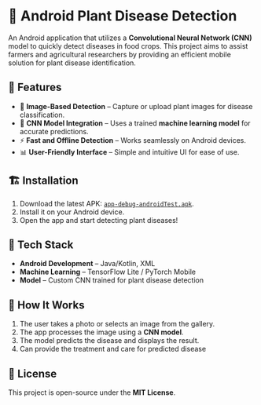 # 🌱 Android Plant Disease Detection

An Android application that utilizes a **Convolutional Neural Network (CNN)** model to quickly detect diseases in food crops. This project aims to assist farmers and agricultural researchers by providing an efficient mobile solution for plant disease identification.

## 📱 Features
- 📸 **Image-Based Detection** – Capture or upload plant images for disease classification.
- 🧠 **CNN Model Integration** – Uses a trained **machine learning model** for accurate predictions.
- ⚡ **Fast and Offline Detection** – Works seamlessly on Android devices.
- 📊 **User-Friendly Interface** – Simple and intuitive UI for ease of use.

## 🏗️ Installation
1. Download the latest APK: [`app-debug-androidTest.apk`](https://github.com/salmanafh/android-plant-disease-detection/blob/main/app-debug-androidTest.apk).
2. Install it on your Android device.
3. Open the app and start detecting plant diseases!

## 🔧 Tech Stack
- **Android Development** – Java/Kotlin, XML
- **Machine Learning** – TensorFlow Lite / PyTorch Mobile
- **Model** – Custom CNN trained for plant disease detection

## 🚀 How It Works
1. The user takes a photo or selects an image from the gallery.
2. The app processes the image using a **CNN model**.
3. The model predicts the disease and displays the result.
4. Can provide the treatment and care for predicted disease

## 📜 License
This project is open-source under the **MIT License**.
